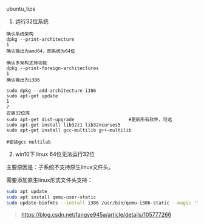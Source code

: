 ubuntu_tips

1. 运行32位系统

   

```
确认系统架构
dpkg --print-architecture
1
确认输出为amd64，即系统为64位

确认多架构支持功能
dpkg --print-foreign-architectures
1
确认输出为i386

sudo dpkg --add-architecture i386
sudo apt-get update
1
2
安装32位库
sudo apt-get dist-upgrade                 	 #更新所有软件，可选
sudo apt-get install lib32z1 lib32ncurses5 
sudo apt-get install gcc-multilib g++-multilib 

#安装gcc multilab
```

2. win10下  linux 64位无法运行32位

主要原因是：子系统不支持原生linux文件头。

需要添加原生linux形式文件头支持：

```bash
sudo apt update
sudo apt install qemu-user-static
sudo update-binfmts --install i386 /usr/bin/qemu-i386-static --magic '\x7fELF\x01\x01\x01\x03\x00\x00\x00\x00\x00\x00\x00\x00\x03\x00\x03\x00\x01\x00\x00\x00' --mask '\xff\xff\xff\xff\xff\xff\xff\xfc\xff\xff\xff\xff\xff\xff\xff\xff\xf8\xff\xff\xff\xff\xff\xff\xff'
```

> https://blog.csdn.net/fangye945a/article/details/105777266